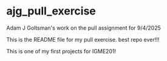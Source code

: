 # ajg\_pull\_exercise

Adam J Goltsman's work on the pull assignment for 9/4/2025



This is the README file for my pull exercise. best repo ever!!!

This is one of my first projects for IGME201!

